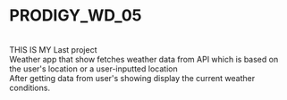 # PRODIGY_WD_05
<br>
THIS IS MY Last project
<br>
Weather app that show fetches weather data from API which is based on the user's location or a user-inputted location
<br>
After getting data from user's showing display the current weather conditions.
